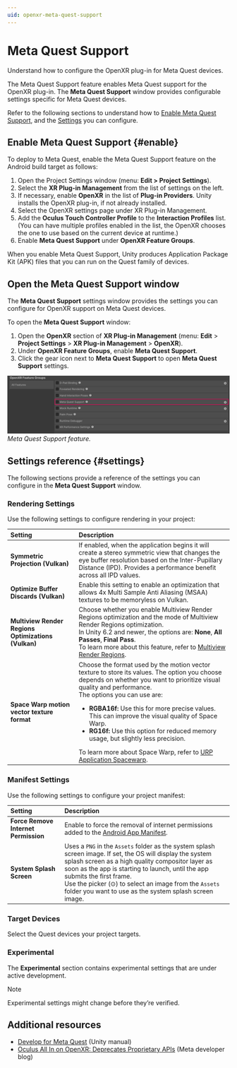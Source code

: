 ```yaml
---
uid: openxr-meta-quest-support
---
```

# Meta Quest Support

Understand how to configure the OpenXR plug-in for Meta Quest devices.

The Meta Quest Support feature enables Meta Quest support for the OpenXR plug-in. The **Meta Quest Support** window provides configurable settings specific for Meta Quest devices.

Refer to the following sections to understand how to [Enable Meta Quest Support](#Enable-support), and the [Settings](#settings) you can configure.

## Enable Meta Quest Support {#enable}

To deploy to Meta Quest, enable the Meta Quest Support feature on the Android build target as follows:

1. Open the Project Settings window (menu: **Edit > Project Settings**).
2. Select the **XR Plug-in Management** from the list of settings on the left.
3. If necessary, enable **OpenXR** in the list of **Plug-in Providers**. Unity installs the OpenXR plug-in, if not already installed.
4. Select the OpenXR settings page under XR Plug-in Management.
5. Add the **Oculus Touch Controller Profile** to the **Interaction Profiles** list. (You can have multiple profiles enabled in the list, the OpenXR chooses the one to use based on the current device at runtime.)
6. Enable **Meta Quest Support** under **OpenXR Feature Groups**.

When you enable Meta Quest Support, Unity produces Application Package Kit (APK) files that you can run on the Quest family of devices.

## Open the Meta Quest Support window

The **Meta Quest Support** settings window provides the settings you can configure for OpenXR support on Meta Quest devices.

To open the **Meta Quest Support** window:

1. Open the **OpenXR** section of **XR Plug-in Management** (menu: **Edit** > **Project Settings** > **XR Plug-in Management** > **OpenXR**).
2. Under **OpenXR Feature Groups**, enable **Meta Quest Support**.
3. Click the gear icon next to **Meta Quest Support** to open **Meta Quest Support** settings.

![Meta Quest Support in the OpenXR settings.](../images/meta-quest-support.png)<br/>*Meta Quest Support feature.*

## Settings reference {#settings}

The following sections provide a reference of the settings you can configure in the **Meta Quest Support** window.

### Rendering Settings

Use the following settings to configure rendering in your project:

| **Setting** | **Description** |
| :---------- | :-------------- |
| **Symmetric Projection (Vulkan)** | If enabled, when the application begins it will create a stereo symmetric view that changes the eye buffer resolution based on the Inter-Pupillary Distance (IPD). Provides a performance benefit across all IPD values. |
| **Optimize Buffer Discards (Vulkan)** | Enable this setting to enable an optimization that allows 4x Multi Sample Anti Aliasing (MSAA) textures to be memoryless on Vulkan. |
| **Multiview Render Regions Optimizations (Vulkan)** | Choose whether you enable Multiview Render Regions optimization and the mode of Multiview Render Regions optimization.<br>In Unity 6.2 and newer, the options are: **None**, **All Passes**, **Final Pass**.<br>To learn more about this feature, refer to [Multiview Render Regions](xref:openxr-multiview-render-regions). |
| **Space Warp motion vector texture format** | Choose the format used by the motion vector texture to store its values. The option you choose depends on whether you want to prioritize visual quality and performance. <br>The options you can use are:<ul><li><strong> RGBA16f: </strong> Use this for more precise values. This can improve the visual quality of Space Warp.</li><li><strong>RG16f: </strong>Use this option for reduced memory usage, but slightly less precision.</li></ul>To learn more about Space Warp, refer to [URP Application Spacewarp](xref:um-xr-application-spacewarp). |

### Manifest Settings

Use the following settings to configure your project manifest:

| **Setting** | **Description** |
| :---------- | :-------------- |
| **Force Remove Internet Permission** | Enable to force the removal of internet permissions added to the [Android App Manifest](xref:um-android-manifest). |
| **System Splash Screen** | Uses a `PNG` in the `Assets` folder as the system splash screen image. If set, the OS will display the system splash screen as a high quality compositor layer as soon as the app is starting to launch, until the app submits the first frame.<br>Use the picker (&#8857;) to select an image from the `Assets` folder you want to use as the system splash screen image. |

### Target Devices

Select the Quest devices your project targets.

### Experimental

The **Experimental** section contains experimental settings that are under active development.

> [!NOTE]
> Experimental settings might change before they’re verified.

## Additional resources

* [Develop for Meta Quest](xref:um-xr-meta-quest-develop) (Unity manual)
* [Oculus All In on OpenXR: Deprecates Proprietary APIs](https://developer.oculus.com/blog/oculus-all-in-on-openxr-deprecates-proprietary-apis) (Meta developer blog)
